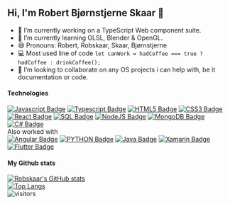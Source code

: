 ## Hi, I'm Robert Bjørnstjerne Skaar 👋

- 🔭 I’m currently working on a TypeScript Web component suite.
- 🌱 I’m currently learning GLSL, Blender & OpenGL.
- 😄 Pronouns: Robert, Robskaar, Skaar, Bjørnstjerne
- 💻 Most used line of code `let canWork = hadCoffee === true ? hadCoffee : drinkCoffee();`
- 👯 I’m looking to collaborate on any OS projects i can help with, be it documentation or code.

#### Technologies
[![Javascript Badge](https://img.shields.io/badge/JavaScript-F7DF1E?style=for-the-badge&logo=javascript&logoColor=black)](#)
[![Typescript Badge](https://img.shields.io/badge/TypeScript-007ACC?style=for-the-badge&logo=typescript&logoColor=white)](#)
[![HTML5 Badge](https://img.shields.io/badge/HTML5-E34F26?style=for-the-badge&logo=html5&logoColor=white)](#)
[![CSS3 Badge](https://img.shields.io/badge/CSS3-1572B6?style=for-the-badge&logo=css3&logoColor=white)](#)
[![React Badge](https://img.shields.io/badge/React-20232A?style=for-the-badge&logo=react&logoColor=61DAFB)](#)
[![SQL Badge](https://img.shields.io/badge/Microsoft_SQL_Server-CC2927?style=for-the-badge&logo=microsoft-sql-server&logoColor=white)](#)
[![NodeJS Badge](https://img.shields.io/badge/Node.js-43853D?style=for-the-badge&logo=node.js&logoColor=white)](#)
[![MongoDB Badge](https://img.shields.io/badge/MongoDB-4EA94B?style=for-the-badge&logo=mongodb&logoColor=white)](#)
[![C# Badge](https://img.shields.io/badge/C%23-239120?style=for-the-badge&logo=c-sharp&logoColor=white)](#)
<br/>
Also worked with
<br/>
[![Angular Badge](https://img.shields.io/badge/Angular-DD0031?style=for-the-badge&logo=angular&logoColor=white)](#)
[![PYTHON Badge](https://img.shields.io/badge/Python-14354C?style=for-the-badge&logo=python&logoColor=white)](#)
[![Java Badge](https://img.shields.io/badge/Java-ED8B00?style=for-the-badge&logo=java&logoColor=white)](#)
[![Xamarin Badge](https://img.shields.io/badge/Xamarin-3498DB?style=for-the-badge&logo=xamarin&logoColor=white)](#)
[![Flutter Badge](https://img.shields.io/badge/Flutter-02569B?style=for-the-badge&logo=flutter&logoColor=white)](#)

#### My Github stats
[![Robskaar's GitHub stats](https://github-readme-stats.vercel.app/api?username=Robskaar&count_private=true&show_icons=true&theme=dracula&hide_border=true)](#)
<br/>
[![Top Langs](https://github-readme-stats.vercel.app/api/top-langs/?username=robskaar&layout=compact&theme=dracula&hide_border=true)](#) 
<br/>
![visitors](https://visitor-badge.glitch.me/badge?page_id=robskaar.robskaar)


<!--
Here are some ideas to get you started:

- 🤔 I’m looking for help with ...
- 📫 How to reach me: 
- 💬 Ask me about ...

- ⚡ Fun fact:
- 😄 Pronouns: ...
- ⚡ Fun fact: ...
-->
